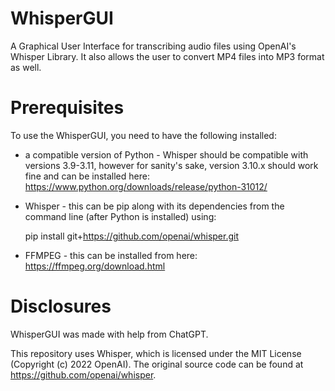 # WhisperGUI
A Graphical User Interface for transcribing audio files using OpenAI's Whisper Library.  It also allows the user to convert MP4 files into MP3 format as well.

# Prerequisites
To use the WhisperGUI, you need to have the following installed:
- a compatible version of Python - Whisper should be compatible with versions 3.9-3.11, however for sanity's sake, version 3.10.x should work fine and can be installed here: https://www.python.org/downloads/release/python-31012/
- Whisper - this can be pip along with its dependencies from the command line (after Python is installed) using:
  
     pip install git+https://github.com/openai/whisper.git 

- FFMPEG - this can be installed from here: https://ffmpeg.org/download.html

# Disclosures
WhisperGUI was made with help from ChatGPT.

This repository uses Whisper, which is licensed under the MIT License (Copyright (c) 2022 OpenAI). The original source code can be found at https://github.com/openai/whisper.
